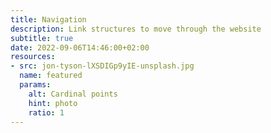 ```yaml
---
title: Navigation
description: Link structures to move through the website
subtitle: true
date: 2022-09-06T14:46:00+02:00
resources:
- src: jon-tyson-lXSDIGp9yIE-unsplash.jpg
  name: featured
  params: 
    alt: Cardinal points
    hint: photo
    ratio: 1
---
```

